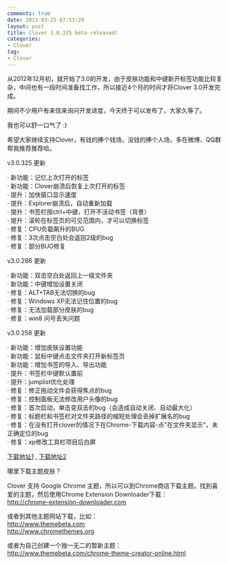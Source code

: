 ```yaml
---
comments: true
date: 2013-03-25 07:53:29
layout: post
title: Clover 3.0.325 beta released!
categories:
- Clover 
tag:
- Clover
---
```


从2012年12月初，就开始了3.0的开发，由于皮肤功能和中键新开标签功能比较复杂，中间也有一段时间准备找工作，所以接近4个月的时间才将Clover 3.0开发完成。

期间不少用户有来信来询问开发进度，今天终于可以发布了，大家久等了。

我也可以舒一口气了 :)

希望大家继续支持Clover，有钱的捧个钱场，没钱的捧个人场，多在微博、QQ群帮我推荐推荐哈。

v3.0.325 更新

·   新功能：记忆上次打开的标签<br>
·   新功能：Clover崩溃后恢复上次打开的标签<br>
·   提升：加快窗口显示速度<br>
·   提升：Explorer崩溃后，自动重新加载<br>
·   提升：书签栏按ctrl+中键，打开不活动书签（背景）<br>
·   提升：滚轮在标签页的可见范围内，才可以切换标签<br>
·   修复：CPU负载飙升的BUG<br>
·   修复：3次点击空白处会返回2级的bug<br>
·   修复：部分BUG修复<br>

v3.0.286 更新

·   新功能：双击空白处返回上一级文件夹</br>
·   新功能：中键增加设置关闭</br>
·   修复：ALT+TAB无法切换的bug</br>
·   修复：Windows XP无法记住位置的bug</br>
·   修复：无法加载部分皮肤的bug</br>
·   修复：win8 问号丢失问题</br>

v3.0.258 更新

·   新功能：增加皮肤设置功能</br>
·   新功能：鼠标中键点击文件夹打开新标签页</br>
·   新功能：增加书签的导入、导出功能</br>
·   提升：书签栏中键默认置前</br>
·   提升：jumplist优化处理</br>
·   修复：修正拖动文件会获得焦点的bug</br>
·   修复：控制面板无法修改用户头像的bug</br>
·   修复：首次启动，单击变双击的bug（会造成自动关闭、自动最大化）</br>
·   修复：标题栏和书签栏对文件夹路径的缩短处理会丢掉扩展名的bug</br>
·   修复：在没有打开clover的情况下在Chrome-下载内容-点"在文件夹显示"，未正确定位的bug</br>
·   修复：xp修改工具栏项目后白屏</br>

<p><a href="http://ejie.me/download">下载地址1</a> ,  <a href="http://ejie.me/uploads/Clover_Setup_3.0.325.zip">下载地址2</a></p>
                    
哪里下载主题皮肤？

Clover 支持 Google Chrome 主题，所以可以到Chrome商店下载主题。找到喜爱的主题，然后使用Chrome Extension Downloader下载：<br>
<a href="http://chrome-extension-downloader.com">http://chrome-extension-downloader.com</a>

或者到其他主题网站下载，比如：<br>
<a href="http://www.themebeta.com">http://www.themebeta.com</a><br>
<a href="http://www.chromethemes.org">http://www.chromethemes.org</a><br>

或者为自己创建一个独一无二的暂新主题：<br>
<a href="http://www.themebeta.com/chrome-theme-creator-online.html">http://www.themebeta.com/chrome-theme-creator-online.html</a><br>
